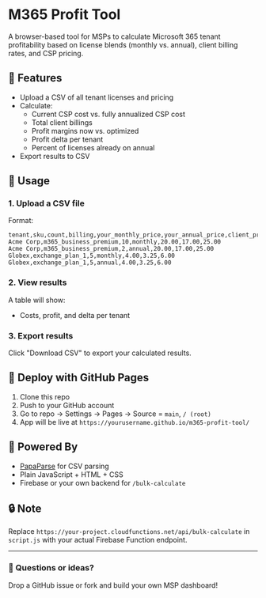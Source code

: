 # M365 Profit Tool

A browser-based tool for MSPs to calculate Microsoft 365 tenant profitability based on license blends (monthly vs. annual), client billing rates, and CSP pricing.

## 🔧 Features

- Upload a CSV of all tenant licenses and pricing
- Calculate:
  - Current CSP cost vs. fully annualized CSP cost
  - Total client billings
  - Profit margins now vs. optimized
  - Profit delta per tenant
  - Percent of licenses already on annual
- Export results to CSV

## 📁 Usage

### 1. Upload a CSV file

Format:

```
tenant,sku,count,billing,your_monthly_price,your_annual_price,client_price
Acme Corp,m365_business_premium,10,monthly,20.00,17.00,25.00
Acme Corp,m365_business_premium,2,annual,20.00,17.00,25.00
Globex,exchange_plan_1,5,monthly,4.00,3.25,6.00
Globex,exchange_plan_1,5,annual,4.00,3.25,6.00
```

### 2. View results

A table will show:
- Costs, profit, and delta per tenant

### 3. Export results

Click "Download CSV" to export your calculated results.

## 🚀 Deploy with GitHub Pages

1. Clone this repo
2. Push to your GitHub account
3. Go to repo → Settings → Pages → Source = `main`, `/ (root)`
4. App will be live at `https://yourusername.github.io/m365-profit-tool/`

## 🧠 Powered By

- [PapaParse](https://www.papaparse.com/) for CSV parsing
- Plain JavaScript + HTML + CSS
- Firebase or your own backend for `/bulk-calculate`

## 🔒 Note

Replace `https://your-project.cloudfunctions.net/api/bulk-calculate` in `script.js` with your actual Firebase Function endpoint.

---

### 👋 Questions or ideas?

Drop a GitHub issue or fork and build your own MSP dashboard!
